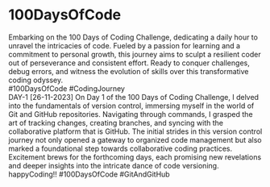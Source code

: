 # 100DaysOfCode
Embarking on the 100 Days of Coding Challenge, dedicating a daily hour to unravel the intricacies of code. Fueled by a passion for learning and a commitment to personal growth, this journey aims to sculpt a resilient coder out of perseverance and consistent effort. Ready to conquer challenges, debug errors, and witness the evolution of skills over this transformative coding odyssey. 
<br>
#100DaysOfCode #CodingJourney
<br>
DAY-1 [26-11-2023]
On Day 1 of the 100 Days of Coding Challenge, I delved into the fundamentals of version control, immersing myself in the world of Git and GitHub repositories. Navigating through commands, I grasped the art of tracking changes, creating branches, and syncing with the collaborative platform that is GitHub. The initial strides in this version control journey not only opened a gateway to organized code management but also marked a foundational step towards collaborative coding practices. Excitement brews for the forthcoming days, each promising new revelations and deeper insights into the intricate dance of code versioning. 
happyCoding!!
#100DaysOfCode #GitAndGitHub
